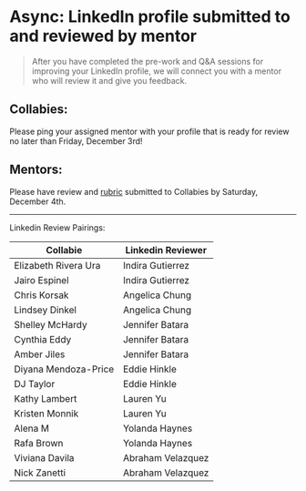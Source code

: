 # Async: LinkedIn profile submitted to and reviewed by mentor

> After you have completed the pre-work and Q&A sessions for improving your LinkedIn profile, we will connect you with a mentor who will review it and give you feedback.

## Collabies:

Please ping your assigned mentor with your profile that is ready for review no later than Friday, December 3rd!

## Mentors:

Please have review and [rubric](https://the-collab-lab.slack.com/archives/C01L13XNS73/p1614915073114000?thread_ts=1614915062.113600&cid=C01L13XNS73) submitted to Collabies by Saturday, December 4th.

---

Linkedin Review Pairings:

[comment]: <> (Populate using the values in this CodeSandbox: https://codesandbox.io/s/career-lab-pairings-u1qmj?file=/src/App.js)
[comment]: <> (TODO: move this script into this project somehow)

| Collabie | Linkedin Reviewer |
| ---- | ---- |
| Elizabeth Rivera Ura | Indira Gutierrez | 
| Jairo Espinel | Indira Gutierrez | 
| Chris Korsak | Angelica Chung | 
| Lindsey Dinkel | Angelica Chung | 
| Shelley McHardy | Jennifer Batara | 
| Cynthia Eddy | Jennifer Batara |
| Amber Jiles | Jennifer Batara |
| Diyana Mendoza-Price | Eddie Hinkle| 
| DJ Taylor | Eddie Hinkle | 
| Kathy Lambert | Lauren Yu | 
| Kristen Monnik | Lauren Yu | 
| Alena M | Yolanda Haynes | 
| Rafa Brown | Yolanda Haynes | 
| Viviana Davila | Abraham Velazquez | 
| Nick Zanetti | Abraham Velazquez | 

